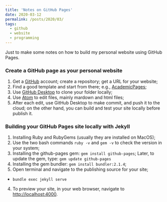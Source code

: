```yaml
---
title: 'Notes on GitHub Pages'
date: 2020-03-12
permalink: /posts/2020/03/
tags:
  - github
  - website
  - programming
---
```


Just to make some notes on how to build my personal website using GitHub Pages.

### Create a GitHub page as your personal website

1. Get a [GitHub](https://github.com/) account; create a repository; get a URL for your website;
2. Find a good template and start from there; e.g., [AcademicPages](https://github.com/academicpages/academicpages.github.io);
3. Use [GitHub Desktop](https://desktop.github.com/) to clone your folder locally;
4. Use [Atom](https://atom.io/) to edit files, mainly mardown and html files;
5. After each edit, use GitHub Desktop to make commit, and push it to the cloud; on the other hand, you can build and test your site locally before publish it.


### Building your GitHub Pages site locally with Jekyll

1. Installing Ruby and RubyGems (usually they are installed on MacOS);
  1. Use the two bash commands `ruby -v` and `gem -v` to check the version in your system;
2. Installing the github-pages gem: `gem install github-pages`; Later, to update the gem, type: `gem update github-pages`
3. Installing the gem bundler: `gem install bundler:2.1.4`;
3. Open terminal and navigate to the publishing source for your site;
  * `bundle exec jekyll serve`
4. To preview your site, in your web browser, navigate to [http://localhost:4000](http://localhost:4000).
